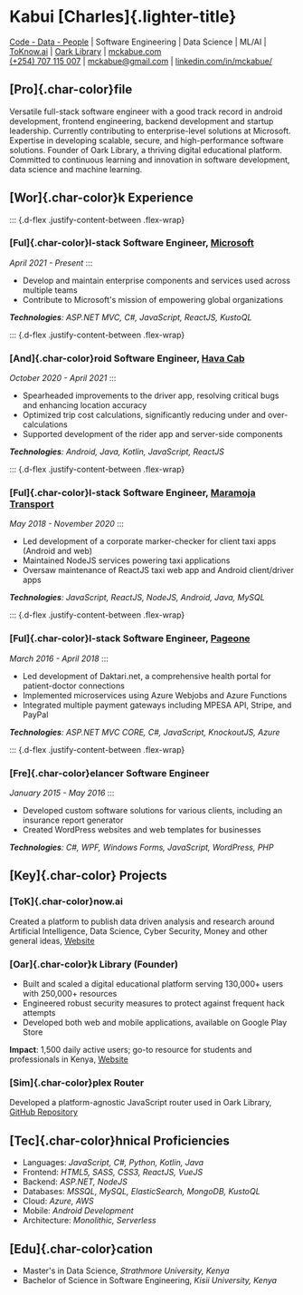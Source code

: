 # Kabui [Charles]{.lighter-title}
<u>Code - Data - People</u> | Software Engineering | Data Science | ML/AI | [ToKnow.ai](https://toknow.ai/) | [Oark Library](https://oarklibrary.com/) | [mckabue.com](https://mckabue.com/)<br/>
[(+254) 707 115 007](tel:+254707115007) | [mckabue@gmail.com](mailto:mckabue@gmail.com) | [linkedin.com/in/mckabue/](https://www.linkedin.com/in/mckabue/)

## [Pro]{.char-color}file
Versatile full-stack software engineer with a good track record in android development, frontend engineering, backend development and startup leadership. Currently contributing to enterprise-level solutions at Microsoft. Expertise in developing scalable, secure, and high-performance software solutions. Founder of Oark Library, a thriving digital educational platform. Committed to continuous learning and innovation in software development, data science and machine learning.

## [Wor]{.char-color}k Experience

::: {.d-flex .justify-content-between .flex-wrap}
### [Ful]{.char-color}l-stack Software Engineer, [Microsoft](https://www.linkedin.com/company/microsoft/)
*April 2021 - Present*
:::

  - Develop and maintain enterprise components and services used across multiple teams
  - Contribute to Microsoft's mission of empowering global organizations

***Technologies**: ASP.NET MVC, C#, JavaScript, ReactJS, KustoQL*

::: {.d-flex .justify-content-between .flex-wrap}
### [And]{.char-color}roid Software Engineer, [Hava Cab](https://www.linkedin.com/company/hava-cab/about/)
*October 2020 - April 2021*
:::
- Spearheaded improvements to the driver app, resolving critical bugs and enhancing location accuracy
- Optimized trip cost calculations, significantly reducing under and over-calculations
- Supported development of the rider app and server-side components

***Technologies**: Android, Java, Kotlin, JavaScript, ReactJS*

::: {.d-flex .justify-content-between .flex-wrap}
### [Ful]{.char-color}l-stack Software Engineer, [Maramoja Transport](https://www.linkedin.com/company/maramoja-transport-ltd/)
*May 2018 - November 2020*
:::
  - Led development of a corporate marker-checker for client taxi apps (Android and web)
  - Maintained NodeJS services powering taxi applications
  - Oversaw maintenance of ReactJS taxi web app and Android client/driver apps

***Technologies**: JavaScript, ReactJS, NodeJS, Android, Java, MySQL*

::: {.d-flex .justify-content-between .flex-wrap}
### [Ful]{.char-color}l-stack Software Engineer, [Pageone](https://www.linkedin.com/company/page-one-seo-&-online-marketing-ltd-/)
*March 2016 - April 2018*
:::
  - Led development of Daktari.net, a comprehensive health portal for patient-doctor connections
  - Implemented microservices using Azure Webjobs and Azure Functions
  - Integrated multiple payment gateways including MPESA API, Stripe, and PayPal

***Technologies**: ASP.NET MVC CORE, C#, JavaScript, KnockoutJS, Azure*

::: {.d-flex .justify-content-between .flex-wrap}
### [Fre]{.char-color}elancer Software Engineer
*January 2015 - May 2016*
:::
  - Developed custom software solutions for various clients, including an insurance report generator
  - Created WordPress websites and web templates for businesses

***Technologies**: C#, WPF, Windows Forms, JavaScript, WordPress, PHP*

## [Key]{.char-color} Projects

### [ToK]{.char-color}now.ai
Created a platform to publish data driven analysis and research around Artificial Intelligence, Data Science, Cyber Security, Money and other general ideas, [Website](https://toknow.ai/)

### [Oar]{.char-color}k Library (Founder)
- Built and scaled a digital educational platform serving 130,000+ users with 250,000+ resources
- Engineered robust security measures to protect against frequent hack attempts
- Developed both web and mobile applications, available on Google Play Store

**Impact**: 1,500 daily active users; go-to resource for students and professionals in Kenya, [Website](http://oarklibrary.com/)

### [Sim]{.char-color}plex Router
Developed a platform-agnostic JavaScript router used in Oark Library, [GitHub Repository](https://github.com/McKabue/simplex-router)

## [Tec]{.char-color}hnical Proficiencies
- Languages: *JavaScript, C#, Python, Kotlin, Java*
- Frontend: *HTML5, SASS, CSS3, ReactJS, VueJS*
- Backend: *ASP.NET, NodeJS*
- Databases: *MSSQL, MySQL, ElasticSearch, MongoDB, KustoQL*
- Cloud: *Azure, AWS*
- Mobile: *Android Development*
- Architecture: *Monolithic, Serverless*

## [Edu]{.char-color}cation
- Master's in Data Science, *Strathmore University, Kenya*
- Bachelor of Science in Software Engineering, *Kisii University, Kenya*